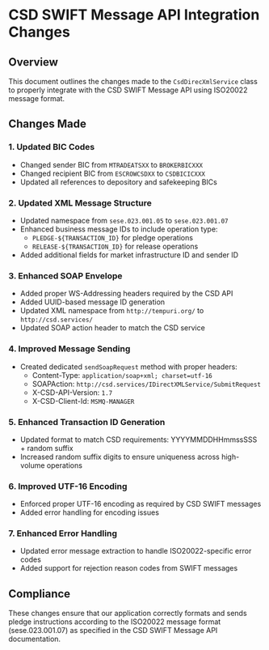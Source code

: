 # CSD SWIFT Message API Integration Changes

## Overview
This document outlines the changes made to the `CsdDirecXmlService` class to properly integrate with the CSD SWIFT Message API using ISO20022 message format.

## Changes Made

### 1. Updated BIC Codes
- Changed sender BIC from `MTRADEATSXX` to `BROKERBICXXX`
- Changed recipient BIC from `ESCROWCSDXX` to `CSDBICICXXX`
- Updated all references to depository and safekeeping BICs

### 2. Updated XML Message Structure
- Updated namespace from `sese.023.001.05` to `sese.023.001.07`
- Enhanced business message IDs to include operation type:
  - `PLEDGE-${TRANSACTION_ID}` for pledge operations
  - `RELEASE-${TRANSACTION_ID}` for release operations
- Added additional fields for market infrastructure ID and sender ID

### 3. Enhanced SOAP Envelope
- Added proper WS-Addressing headers required by the CSD API
- Added UUID-based message ID generation
- Updated XML namespace from `http://tempuri.org/` to `http://csd.services/`
- Updated SOAP action header to match the CSD service

### 4. Improved Message Sending
- Created dedicated `sendSoapRequest` method with proper headers:
  - Content-Type: `application/soap+xml; charset=utf-16`
  - SOAPAction: `http://csd.services/IDirectXMLService/SubmitRequest`
  - X-CSD-API-Version: `1.7`
  - X-CSD-Client-Id: `MSMQ-MANAGER`

### 5. Enhanced Transaction ID Generation
- Updated format to match CSD requirements: YYYYMMDDHHmmssSSS + random suffix
- Increased random suffix digits to ensure uniqueness across high-volume operations

### 6. Improved UTF-16 Encoding
- Enforced proper UTF-16 encoding as required by CSD SWIFT messages
- Added error handling for encoding issues

### 7. Enhanced Error Handling
- Updated error message extraction to handle ISO20022-specific error codes
- Added support for rejection reason codes from SWIFT messages

## Compliance
These changes ensure that our application correctly formats and sends pledge instructions according to the ISO20022 message format (sese.023.001.07) as specified in the CSD SWIFT Message API documentation.